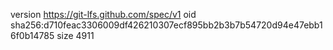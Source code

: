 version https://git-lfs.github.com/spec/v1
oid sha256:d710feac3306009df426210307ecf895bb2b3b7b54720d94e47ebb16f0b14785
size 4911
